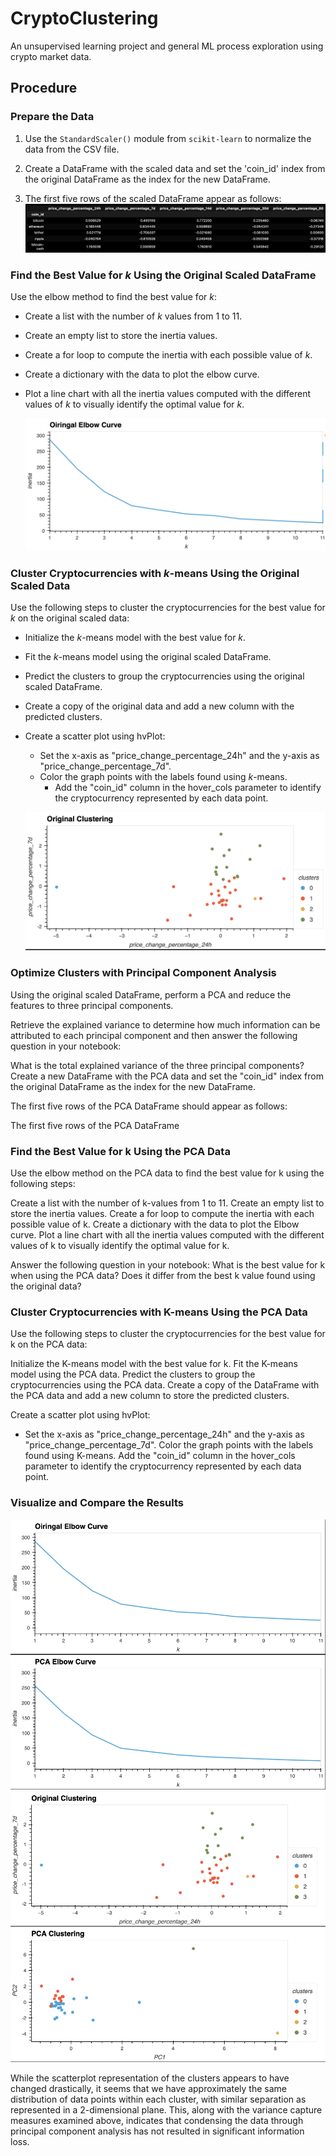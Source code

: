 # CryptoClustering
An unsupervised learning project and general ML process exploration using crypto market data.

## Procedure

### Prepare the Data
1. Use the `StandardScaler()` module from `scikit-learn` to normalize the data from the CSV file.

2. Create a DataFrame with the scaled data and set the 'coin_id' index from the original DataFrame as the index for the new DataFrame.

3. The first five rows of the scaled DataFrame appear as follows:
    ![Scaled DataFrame head](/images/scaled_df.png)

### Find the Best Value for $k$ Using the Original Scaled DataFrame
Use the elbow method to find the best value for $k$:
- Create a list with the number of $k$ values from 1 to 11.
- Create an empty list to store the inertia values.
- Create a for loop to compute the inertia with each possible value of $k$.
- Create a dictionary with the data to plot the elbow curve.
- Plot a line chart with all the inertia values computed with the different values of $k$ to visually identify the optimal value for $k$.
    
    ![Original elbow curve](/images/orig_elbow.png)

### Cluster Cryptocurrencies with $k$-means Using the Original Scaled Data
Use the following steps to cluster the cryptocurrencies for the best value for $k$ on the original scaled data:
- Initialize the $k$-means model with the best value for $k$.
- Fit the $k$-means model using the original scaled DataFrame.
- Predict the clusters to group the cryptocurrencies using the original scaled DataFrame.
- Create a copy of the original data and add a new column with the predicted clusters.
- Create a scatter plot using hvPlot:
    - Set the x-axis as "price_change_percentage_24h" and the y-axis as "price_change_percentage_7d".
    - Color the graph points with the labels found using $k$-means.
       - Add the "coin_id" column in the hover_cols parameter to identify the cryptocurrency represented by each data point.
       
    ![Original clustering](/images/orig_clusters.png)

### Optimize Clusters with Principal Component Analysis
Using the original scaled DataFrame, perform a PCA and reduce the features to three principal components.

Retrieve the explained variance to determine how much information can be attributed to each principal component and then answer the following question in your notebook:

What is the total explained variance of the three principal components?
Create a new DataFrame with the PCA data and set the "coin_id" index from the original DataFrame as the index for the new DataFrame.

The first five rows of the PCA DataFrame should appear as follows:

The first five rows of the PCA DataFrame

### Find the Best Value for k Using the PCA Data
Use the elbow method on the PCA data to find the best value for k using the following steps:

Create a list with the number of k-values from 1 to 11.
Create an empty list to store the inertia values.
Create a for loop to compute the inertia with each possible value of k.
Create a dictionary with the data to plot the Elbow curve.
Plot a line chart with all the inertia values computed with the different values of k to visually identify the optimal value for k.

Answer the following question in your notebook:
What is the best value for k when using the PCA data?
Does it differ from the best k value found using the original data?

### Cluster Cryptocurrencies with K-means Using the PCA Data
Use the following steps to cluster the cryptocurrencies for the best value for k on the PCA data:

Initialize the K-means model with the best value for k.
Fit the K-means model using the PCA data.
Predict the clusters to group the cryptocurrencies using the PCA data.
Create a copy of the DataFrame with the PCA data and add a new column to store the predicted clusters.

Create a scatter plot using hvPlot:
- Set the x-axis as "price_change_percentage_24h" and the y-axis as "price_change_percentage_7d".
Color the graph points with the labels found using K-means.
Add the "coin_id" column in the hover_cols parameter to identify the cryptocurrency represented by each data point.

### Visualize and Compare the Results

![Elbow compare](/images/elbows.png)
![Cluster compare](/images/clusters.png)

While the scatterplot representation of the clusters appears to have changed drastically, it seems that we have approximately the same distribution of data points within each cluster, with similar separation as represented in a 2-dimensional plane. This, along with the variance capture measures examined above, indicates that condensing the data through principal component analysis has not resulted in significant information loss.
